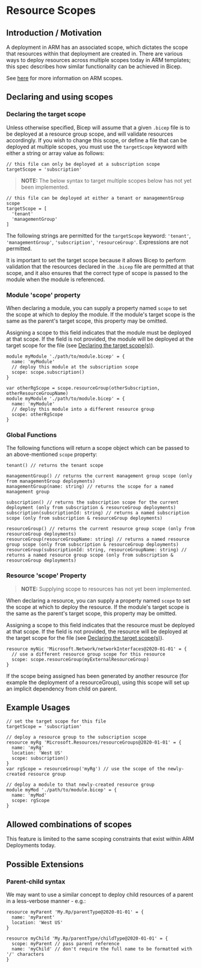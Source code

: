 # Resource Scopes
## Introduction / Motivation
A deployment in ARM has an associated scope, which dictates the scope that resources within that deployment are created in. There are various ways to deploy resources across multiple scopes today in ARM templates; this spec describes how similar functionality can be achieved in Bicep.

See [here][arm-scopes] for more information on ARM scopes.

## Declaring and using scopes

### Declaring the target scope
Unless otherwise specified, Bicep will assume that a given `.bicep` file is to be deployed at a resource group scope, and will validate resources accordingly. If you wish to change this scope, or define a file that can be deployed at multiple scopes, you must use the `targetScope` keyword with either a string or array value as follows:

```bicep
// this file can only be deployed at a subscription scope
targetScope = 'subscription'
```

> **NOTE:** The below syntax to target multiple scopes below has not yet been implemented.
```bicep
// this file can be deployed at either a tenant or managementGroup scope
targetScope = [
  'tenant'
  'managementGroup'
]
```

The following strings are permitted for the `targetScope` keyword: `'tenant'`, `'managementGroup'`, `'subscription'`, `'resourceGroup'`. Expressions are not permitted.

It is important to set the target scope because it allows Bicep to perform validation that the resources declared in the `.bicep` file are permitted at that scope, and it also ensures that the correct type of scope is passed to the module when the module is referenced.

### Module 'scope' property
When declaring a module, you can supply a property named `scope` to set the scope at which to deploy the module. If the module's target scope is the same as the parent's target scope, this property may be omitted.

Assigning a scope to this field indicates that the module must be deployed at that scope. If the field is not provided, the module will be deployed at the target scope for the file (see [Declaring the target scope(s)](#declaring-the-target-scopes)).

```bicep
module myModule './path/to/module.bicep' = {
  name: 'myModule'
  // deploy this module at the subscription scope
  scope: scope.subscription()
}

var otherRgScope = scope.resourceGroup(otherSubscription, otherResourceGroupName)
module myModule './path/to/module.bicep' = {
  name: 'myModule'
  // deploy this module into a different resource group
  scope: otherRgScope
}
```

### Global Functions
The following functions will return a scope object which can be passed to an above-mentioned `scope` property:

```bicep
tenant() // returns the tenant scope

managementGroup() // returns the current management group scope (only from managementGroup deployments)
managementGroup(name: string) // returns the scope for a named management group

subscription() // returns the subscription scope for the current deployment (only from subscription & resourceGroup deployments)
subscription(subscriptionId: string) // returns a named subscription scope (only from subscription & resourceGroup deployments)

resourceGroup() // returns the current resource group scope (only from resourceGroup deployments)
resourceGroup(resourceGroupName: string) // returns a named resource group scope (only from subscription & resourceGroup deployments)
resourceGroup(subscriptionId: string, resourceGroupName: string) // returns a named resource group scope (only from subscription & resourceGroup deployments)
```

### Resource 'scope' Property
> **NOTE:** Supplying scope to resources has not yet been implemented.

When declaring a resource, you can supply a property named `scope` to set the scope at which to deploy the resource. If the module's target scope is the same as the parent's target scope, this property may be omitted.

Assigning a scope to this field indicates that the resource must be deployed at that scope. If the field is not provided, the resource will be deployed at the target scope for the file (see [Declaring the target scope(s)](#declaring-the-target-scopes)).

```bicep
resource myNic 'Microsoft.Network/networkInterfaces@2020-01-01' = {
  // use a different resource group scope for this resource
  scope: scope.resourceGroup(myExternalResourceGroup)
}
```

If the scope being assigned has been generated by another resource (for example the deployment of a resourceGroup), using this scope will set up an implicit dependency from child on parent.

## Example Usages
```bicep
// set the target scope for this file
targetScope = 'subscription'

// deploy a resource group to the subscription scope
resource myRg 'Microsoft.Resources/resourceGroups@2020-01-01' = {
  name: 'myRg'
  location: 'West US'
  scope: subscription()
}
var rgScope = resourceGroup('myRg') // use the scope of the newly-created resource group

// deploy a module to that newly-created resource group
module myMod './path/to/module.bicep' = {
  name: 'myMod'
  scope: rgScope
}
```

## Allowed combinations of scopes
This feature is limited to the same scoping constraints that exist within ARM Deployments today.

## Possible Extensions

### Parent-child syntax
We may want to use a similar concept to deploy child resources of a parent in a less-verbose manner - e.g.:
```bicep
resource myParent 'My.Rp/parentType@2020-01-01' = {
  name: 'myParent'
  location: 'West US'
}

resource myChild 'My.Rp/parentType/childType@2020-01-01' = {
  scope: myParent // pass parent reference
  name: 'myChild' // don't require the full name to be formatted with '/' characters
}
```

[arm-scopes]: https://docs.microsoft.com/en-us/azure/azure-resource-manager/management/overview#understand-scope
